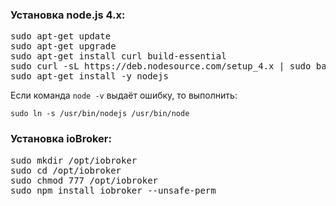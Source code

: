 ### Установка node.js 4.x:

<pre>
sudo apt-get update 
sudo apt-get upgrade 
sudo apt-get install curl build-essential 
sudo curl -sL https://deb.nodesource.com/setup_4.x | sudo bash - 
sudo apt-get install -y nodejs
</pre>

Если команда `node -v` выдаёт ошибку, то выполнить: 

`sudo ln -s /usr/bin/nodejs /usr/bin/node`

### Установка ioBroker:

<pre>
sudo mkdir /opt/iobroker 
sudo cd /opt/iobroker 
sudo chmod 777 /opt/iobroker 
sudo npm install iobroker --unsafe-perm
</pre>
